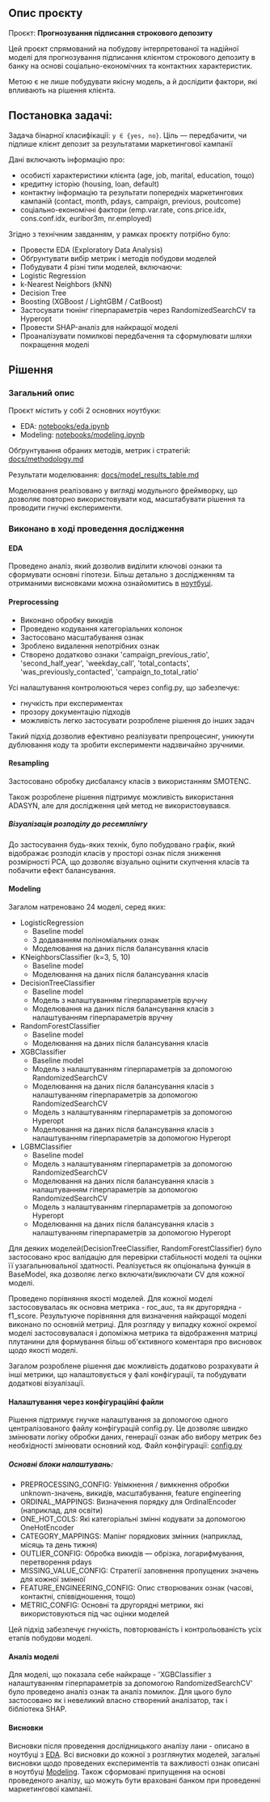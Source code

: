 ## Опис проєкту

Проєкт: **Прогнозування підписання строкового депозиту**

Цей проєкт спрямований на побудову інтерпретованої та надійної моделі для прогнозування підписання клієнтом строкового
депозиту в банку на основі соціально-економічних та контактних характеристик.

Метою є не лише побудувати якісну модель, а й дослідити фактори, які впливають на рішення клієнта.

## Постановка задачі:

Задача бінарної класифікації: `y ∈ {yes, no}`. Ціль — передбачити, чи підпише клієнт депозит за результатами
маркетингової кампанії

Дані включають інформацію про:

- особисті характеристики клієнта (age, job, marital, education, тощо)
- кредитну історію (housing, loan, default)
- контактну інформацію та результати попередніх маркетингових кампаній (contact, month, pdays, campaign, previous,
  poutcome)
- соціально-економічні фактори (emp.var.rate, cons.price.idx, cons.conf.idx, euribor3m, nr.employed)

Згідно з технічним завданням, у рамках проєкту потрібно було:

- Провести EDA (Exploratory Data Analysis)
- Обґрунтувати вибір метрик і методів побудови моделей
- Побудувати 4 різні типи моделей, включаючи:
- Logistic Regression
- k-Nearest Neighbors (kNN)
- Decision Tree
- Boosting (XGBoost / LightGBM / CatBoost)
- Застосувати тюнінг гіперпараметрів через RandomizedSearchCV та Hyperopt
- Провести SHAP-аналіз для найкращої моделі
- Проаналізувати помилкові передбачення та сформулювати шляхи покращення моделі

## Рішення

### Загальний опис

Проєкт містить у собі 2 основних ноутбуки:

- EDA: [notebooks/eda.ipynb](notebooks/eda.ipynb)
- Modeling: [notebooks/modeling.ipynb](notebooks/modeling.ipynb)

Обґрунтування обраних методів, метрик і стратегій: [docs/methodology.md](docs/methodology.md)

Результати моделювання: [docs/model_results_table.md](docs/model_results_table.md)

Моделювання реалізовано у вигляді модульного фреймворку, що дозволяє повторно використовувати код, масштабувати рішення
та проводити гнучкі експерименти.

### Виконано в ході проведення дослідження

#### EDA

Проведено аналіз, який дозволив виділити ключові ознаки та сформувати основні гіпотези.
Більш детально з дослідженням та отриманими висновками можна ознайомитись в [ноутбуці](notebooks/eda.ipynb).

#### **Preprocessing**

- Виконано обробку викидів
- Проведено кодування категоріальних колонок
- Застосовано масштабування ознак
- Зроблено видалення непотрібних ознак
- Створено додатково ознаки 'campaign_previous_ratio', 'second_half_year', 'weekday_call', 'total_contacts',
  'was_previously_contacted', 'campaign_to_total_ratio'

Усі налаштування контролюються через config.py, що забезпечує:

- гнучкість при експериментах
- прозору документацію підходів
- можливість легко застосувати розроблене рішення до інших задач

Такий підхід дозволив ефективно реалізувати препроцесинг, уникнути дублювання коду та зробити експерименти надзвичайно
зручними.

#### **Resampling**

Застосовано обробку дисбалансу класів з використанням SMOTENC.

Також розроблене рішення підтримує можливість використання ADASYN, але для дослідження цей метод не використовувався.

##### Візуалізація розподілу до ресемплінгу

До застосування будь-яких технік, було побудовано графік, який відображає
розподіл класів у просторі ознак після зниження розмірності PCA, що дозволяє візуально оцінити скупчення класів та
побачити ефект балансування.

#### **Modeling**

Загалом натреновано 24 моделі, серед яких:

- LogisticRegression
    - Baseline model
    - З додаванням поліноміальних ознак
    - Моделювання на даних після балансування класів
- KNeighborsClassifier (k=3, 5, 10)
    - Baseline model
    - Моделювання на даних після балансування класів
- DecisionTreeClassifier
    - Baseline model
    - Модель з налаштуванням гіперпараметрів вручну
    - Моделювання на даних після балансування класів з налаштуванням гіперпараметрів вручну
- RandomForestClassifier
    - Baseline model
    - Моделювання на даних після балансування класів
- XGBClassifier
    - Baseline model
    - Модель з налаштуванням гіперпараметрів за допомогою RandomizedSearchCV
    - Моделювання на даних після балансування класів з налаштуванням гіперпараметрів за допомогою RandomizedSearchCV
    - Модель з налаштуванням гіперпараметрів за допомогою Hyperopt
    - Моделювання на даних після балансування класів з налаштуванням гіперпараметрів за допомогою Hyperopt
- LGBMClassifier
    - Baseline model
    - Модель з налаштуванням гіперпараметрів за допомогою RandomizedSearchCV
    - Моделювання на даних після балансування класів з налаштуванням гіперпараметрів за допомогою RandomizedSearchCV
    - Модель з налаштуванням гіперпараметрів за допомогою Hyperopt
    - Моделювання на даних після балансування класів з налаштуванням гіперпараметрів за допомогою Hyperopt

Для деяких моделей(DecisionTreeClassifier, RandomForestClassifier) було застосовано крос валідацію для перевірки
стабільності моделі та оцінки її узагальнювальної здатності.
Реалізується як опціональна функція в BaseModel, яка дозволяє легко включати/виключати CV для кожної моделі.

Проведено порівняння якості моделей. Для кожної моделі застосовувалась як основна метрика - roc_auc, та як другорядна -
f1_score. Результуюче порівняння для визначення найкращої моделі виконано по основній метриці.
Для розгляду у випадку кожної окремої моделі застосовувалася і допоміжна метрика та відображення матриці плутанини для
формування більш об'єктивного коментаря про висновок щодо якості моделі.

Загалом розроблене рішення дає можливість додатково розрахувати й інші метрики, що налаштовується у фалі конфігурації,
та побудувати додаткові візуалізації.

#### **Налаштування через конфігураційні файли**

Рішення підтримує гнучке налаштування за допомогою одного централізованого файлу конфігурацій config.py. Це дозволяє
швидко змінювати логіку обробки даних, генерації ознак або вибору метрик без необхідності змінювати основний код.
Файл конфігурації: [config.py](utils/config.py)

##### Основні блоки налаштувань:

- PREPROCESSING_CONFIG: Увімкнення / вимкнення обробки unknown-значень, викидів, масштабування, feature engineering
- ORDINAL_MAPPINGS: Визначення порядку для OrdinalEncoder (наприклад, для освіти)
- ONE_HOT_COLS: Які категоріальні змінні кодувати за допомогою OneHotEncoder
- CATEGORY_MAPPINGS: Мапінг порядкових змінних (наприклад, місяць та день тижня)
- OUTLIER_CONFIG: Обробка викидів — обрізка, логарифмування, перетворення pdays
- MISSING_VALUE_CONFIG: Стратегії заповнення пропущених значень для кожної змінної
- FEATURE_ENGINEERING_CONFIG: Опис створюваних ознак (часові, контактні, співвідношення, тощо)
- METRIC_CONFIG: Основні та другорядні метрики, які використовуються під час оцінки моделей

Цей підхід забезпечує гнучкість, повторюваність і контрольованість усіх етапів побудови моделі.

#### **Аналіз моделі**

Для моделі, що показала себе найкраще - 'XGBClassifier з налаштуванням гіперпараметрів за допомогою RandomizedSearchCV'
було проведено аналіз ознак та аналіз помилок. Для цього було застосовано як і невеликий власно створений аналізатор,
так і бібліотека SHAP.

#### Висновки
Висновки після проведення дослідницького аналізу лани - описано в ноутбуці з [EDA](notebooks/eda.ipynb).
Всі висновки до кожної з розглянутих моделей, загальні висновки щодо проведених експериментів та важливості ознак
описані в ноутбуці [Modeling](notebooks/modeling.ipynb). 
Також сформовані припущення на основі проведеного аналізу, що можуть бути враховані банком при проведенні маркетингової
кампанії.